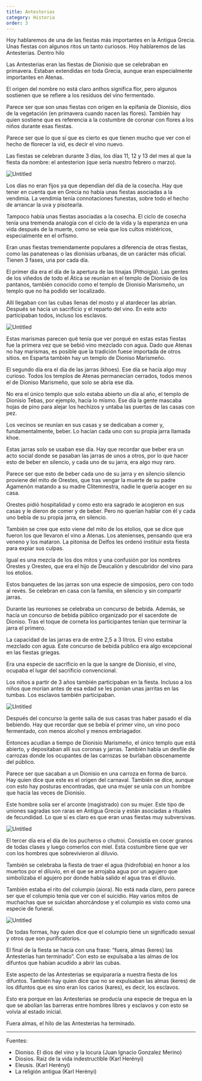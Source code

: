 ```yaml
---
title: Antesterias
category: Historia
order: 3
---
```


Hoy hablaremos de una de las fiestas más importantes en la Antigua Grecia. Unas fiestas con algunos ritos un tanto curiosos. Hoy hablaremos de las Antesterias. Dentro hilo

Las Antesterias eran las fiestas de Dionisio que se celebraban en primavera. Estaban extendidas en toda Grecia, aunque eran especialmente importantes en Atenas. 

El origen del nombre no está claro anthos significa flor, pero algunos sostienen que se refiere a los residuos del vino fermentado. 

Parece ser que son unas fiestas con origen en la epifanía de Dionisio, dios de la vegetación (en primavera cuando nacen las flores). También hay quien sostiene que es referencia a la costumbre de coronar con flores a los niños durante esas fiestas.

Parece ser que lo que sí que es cierto es que tienen mucho que ver con el hecho de florecer la vid, es decir el vino nuevo. 

Las fiestas se celebran durante 3 días, los días 11, 12 y 13 del mes al que la fiesta da nombre: el antesterion (que sería nuestro febrero o marzo).

![Untitled]({{site.baseurl}}/images/Antesterias%20586cbc30e6c549e2b2ebe82865b9083c/Untitled.png)

Los días no eran fijos ya que dependían del día de la cosecha. Hay que tener en cuenta que en Grecia no había unas fiestas asociadas a la vendimia. La vendimia tenía connotaciones funestas, sobre todo el hecho de arrancar la uva y pisotearla. 

Tampoco había unas fiestas asociadas a la cosecha. El ciclo de cosecha tenía una tremenda analogía con el ciclo de la vida y la esperanza en una vida después de la muerte, como se veía que los cultos mistéricos, especialmente en el orfismo.

Eran unas fiestas tremendamente populares a diferencia de otras fiestas, como las panateneas o las dionisias urbanas, de un carácter más oficial. Tienen 3 fases, una por cada día.

El primer día era el día de la apertura de las tinajas (Pithoigia). Las gentes de los viñedos de todo el Ática se reunían en el templo de Dionisio de los pantanos, también conocido como el templo de Dionisio Marismeño, un templo que no ha podido ser localizado. 

Allí llegaban con las cubas llenas del mosto y al atardecer las abrían. Después se hacía un sacrificio y el reparto del vino. En este acto participaban todos, incluso los esclavos. 

![Untitled]({{site.baseurl}}/images/Antesterias%20586cbc30e6c549e2b2ebe82865b9083c/Untitled%201.png)

Estas marismas parecen qué tenía que ver porqué en estas estas fiestas fue la primera vez que se bebió vino mezclado con agua. Dado que Atenas no hay marismas, es posible que la tradición fuese importada de otros sitios. en Esparta también hay un templo de Dioniso Marismeño.

El segundo día era el día de las jarras (khoes). Ese día se hacía algo muy curioso. Todos los templos de Atenas permanecían cerrados, todos menos el de Dioniso Marismeño, que solo se abría ese día. 

No era el único templo que solo estaba abierto un día al año, el templo de Dionisio Tebas, por ejemplo, hacía lo mismo. Ese día la gente mascaba hojas de pino para alejar los hechizos y untaba las puertas de las casas con pez. 

Los vecinos se reunían en sus casas y se dedicaban a comer y, fundamentalmente, beber. Lo hacían cada uno con su propia jarra llamada khoe. 

Estas jarras solo se usaban ese día. Hay que recordar que beber era un acto social donde se pasaban las jarras de unos a otros, por lo que hacer esto de beber en silencio, y cada uno de su jarra, era algo muy raro. 

Parece ser que esto de beber cada uno de su jarra y en silencio silencio proviene del mito de Orestes, que tras vengar la muerte de su padre Agamenón matando a su madre Clitemnestra, nadie le quería acoger en su casa. 

Orestes pidió hospitalidad y como esto era sagrado le acogieron en sus casas y le dieron de comer y de beber. Pero no querían hablar con él y cada uno bebía de su propia jarra, en silencio. 

También se cree que esto viene del mito de los etolios, que se dice que fueron los que llevaron el vino a Atenas. Los atenienses, pensando que era veneno y los mataron. La pitonisa de Delfos les ordenó instituir esta fiesta para expiar sus culpas. 

Igual es una mezcla de los dos mitos y una confusión por los nombres Orestes y Oresteo, que era el hijo de Deucalión y descubridor del vino para los etolios.

Estos banquetes de las jarras son una especie de simposios, pero con todo al revés. Se celebran en casa con la familia, en silencio y sin compartir jarras.

Durante las reuniones se celebraba un concurso de bebida. Además, se hacía un concurso de bebida público organizado por el sacerdote de Dioniso. Tras el toque de corneta los participantes tenían que terminar la jarra el primero. 

La capacidad de las jarras era de entre 2,5 a 3 litros. El vino estaba mezclado con agua. Este concurso de bebida público era algo excepcional en las fiestas griegas. 

Era una especie de sacrificio en la que la sangre de Dionisio, el vino, ocupaba el lugar del sacrificio convencional.

Los niños a partir de 3 años también participaban en la fiesta. Incluso a los niños que morían antes de esa edad se les ponían unas jarritas en las tumbas. Los esclavos también participaban. 

![Untitled]({{site.baseurl}}/images/Antesterias%20586cbc30e6c549e2b2ebe82865b9083c/Untitled%202.png)

Después del concurso la gente salía de sus casas tras haber pasado el día bebiendo. Hay que recordar que se bebía el primer vino, un vino poco fermentado, con menos alcohol y menos embriagador.

Entonces acudían a tiempo de Dionisio Marismeño, el único templo que está abierto, y depositaban allí sus coronas y jarras. También había un desfile de carrozas donde los ocupantes de las carrozas se burlaban obscenamente del público.

Parece ser que sacaban a un Dionisio en una carroza en forma de barco. Hay quien dice que este es el origen del carnaval. También se dice, aunque con esto hay posturas encontradas, que una mujer se unía con un hombre que hacía las veces de Dionisio. 

Este hombre solía ser el arconte (magistrado) con su mujer. Este tipo de uniones sagradas son raras en Antigua Grecia y están asociadas a rituales de fecundidad. Lo que sí es claro es que eran unas fiestas muy subversivas.

![Untitled]({{site.baseurl}}/images/Antesterias%20586cbc30e6c549e2b2ebe82865b9083c/Untitled%203.png)

El tercer día era el día de los pucheros o chutroi. Consistía en cocer granos de todas clases y luego comerlos con miel. Esta costumbre tiene que ver con los hombres que sobrevivieron al diluvio.

También se celebraba la fiesta de traer el agua (hidrofobia) en honor a los muertos por el diluvio, en el que se arrojaba agua por un agujero que simbolizaba el agujero por donde había salido el agua tras el diluvio.

También estaba el rito del columpio (aiora). No está nada claro, pero parece ser que el columpio tenía que ver con el suicidio. Hay varios mitos de muchachas que se suicidan ahorcándose y el columpio es visto como una especie de funeral. 

![Untitled]({{site.baseurl}}/images/Antesterias%20586cbc30e6c549e2b2ebe82865b9083c/Untitled%204.png)

De todas formas, hay quien dice que el columpio tiene un significado sexual y otros que son purificatorios.

El final de la fiesta se hacía con una frase: “fuera, almas (keres) las Antesterias han terminado”. Con esto se expulsaba a las almas de los difuntos que habían acudido a abrir las cubas. 

Este aspecto de las Antesterias se equipararía a nuestra fiesta de los difuntos. También hay quien dice que no se expulsaban las almas (keres) de los difuntos que es sino eran los carios (kares), es decir, los esclavos.

Esto era porque en las Antesterias se producía una especie de tregua en la que se abolían las barreras entre hombres libres y esclavos y con esto se volvía al estado inicial.

Fuera almas, el hilo de las Antesterias ha terminado.

---

Fuentes:
* Dioniso. El dios del vino y la locura (Juan Ignacio Gonzalez Merino)
* Diosios. Raiz de la vida indestructible (Karl Herényi)
* Eleusis. (Karl Herényi)
* La religión antigua (Karl Herényi)